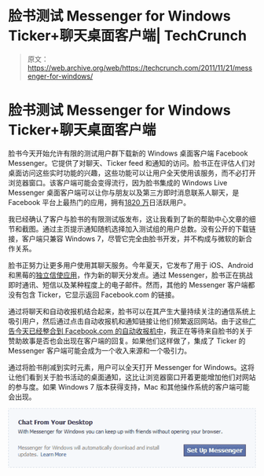 # 脸书测试 Messenger for Windows Ticker+聊天桌面客户端| TechCrunch

> 原文：<https://web.archive.org/web/https://techcrunch.com/2011/11/21/messenger-for-windows/>

# 脸书测试 Messenger for Windows Ticker+聊天桌面客户端

脸书今天开始允许有限的测试用户群下载新的 Windows 桌面客户端 Facebook Messenger。它提供了对聊天、Ticker feed 和通知的访问。脸书正在评估人们对桌面访问这些实时功能的兴趣，这些功能可以让用户全天使用该服务，而不必打开浏览器窗口。该客户端可能会变得流行，因为脸书集成的 Windows Live Messenger 桌面客户端可以让你与朋友以及第三方即时消息联系人聊天，是 Facebook 平台上最热门的应用，拥有[1820 万](https://web.archive.org/web/20230326022213/http://appdata.com/leaderboard/apps?metric_select=dau)日活跃用户。

我已经确认了客户与脸书的有限测试版发布，这让我看到了新的帮助中心文章的细节和截图。通过主页提示通知随机选择加入测试组的用户总数。没有公开的下载链接，客户端只兼容 Windows 7，尽管它完全由脸书开发，并不构成与微软的新合作关系。

脸书正努力让更多用户使用其聊天服务。今年夏天，它发布了用于 iOS、Android 和黑莓的[独立信使应用](https://web.archive.org/web/20230326022213/https://techcrunch.com/2011/08/09/facebook-launches-standalone-mobile-messenger-app-and-it%E2%80%99s-beluga/)，作为新的聊天分发点。通过 Messenger，脸书正在挑战即时通讯、短信以及某种程度上的电子邮件。然而，其他的 Messenger 客户端都没有包含 Ticker，它显示返回 Facebook.com 的链接。

通过将聊天和自动收报机结合起来，脸书可以在其产生大量持续关注的通信系统上吸引用户，然后通过点击自动收报机和通知链接让他们频繁返回网站。由于这些[广告今天已经整合到 Facebook.com 的自动收报机中](https://web.archive.org/web/20230326022213/https://techcrunch.com/2011/11/21/sponsored-stories-ticker/)，我正在等待来自脸书的关于赞助故事是否也会出现在客户端的回复。如果他们这样做了，集成了 Ticker 的 Messenger 客户端可能会成为一个收入来源和一个吸引力。

通过将脸书削减到实时元素，用户可以全天打开 Messenger for Windows。这将让他们看到关于脸书活动的桌面通知，这比让浏览器窗口开着更能增加他们对网站的参与度。如果 Windows 7 版本获得支持，Mac 和其他操作系统的客户端可能会出现。

[![](img/b26056a2f7bc1fb6f800e6432a1ee737.png "Windows Messenger Home Page Prompt")](https://web.archive.org/web/20230326022213/https://techcrunch.com/wp-content/uploads/2011/11/windows-messenger-home-page-prompt.png)